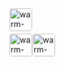 <style>
/* 定义样式 */
.between-header {
  margin-bottom: 5px;
  display: flex;
  align-items: center;
}

.between-header img {
  height: 40px;
  border-radius: 4px;
}

.between-left img, .between-right img {
  height: 40px;
  margin-right: 1px;
  border-radius: 4px;
}

.wwads-horizontal {
  min-height: 0 !important;
}

.wwads-horizontal img {
  width: 80px !important;
}

.wwads-horizontal .wwads-poweredby {
  width: 40px;
  position: absolute;
  right: 25px;
  bottom: 3px;
}

</style>

<div class="wwads-cn wwads-horizontal" data-id="349" style="max-width:793px"></div>

<div class="between-header">
    <a href="https://gitee.com/dromara/warm-flow">
        <img src="/ggw/bewteenone.png" alt="warm-flow Logo">
    </a>
</div>

<div style="display: flex; ">
    <div class="between-left">
        <a href="https://gitee.com/dromara/warm-flow">
            <img src="/ggw/bewteentwo.png" alt="warm-flow Logo">
        </a>
    </div>
    <div class="between-right">
        <a href="https://gitee.com/dromara/warm-flow">
            <img src="/ggw/bewteentwo.png" alt="warm-flow Logo">
        </a>
    </div>
</div>
